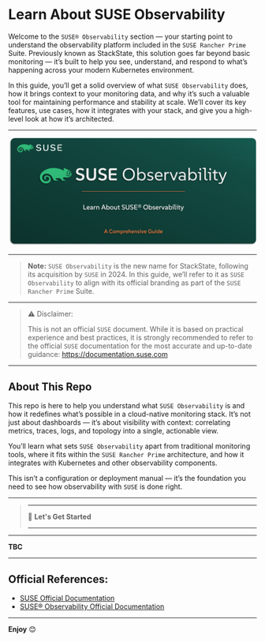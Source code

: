 # Learn About SUSE Observability

Welcome to the `SUSE® Observability` section — your starting point to understand the observability platform included in the `SUSE Rancher Prime` Suite. Previously known as StackState, this solution goes far beyond basic monitoring — it’s built to help you see, understand, and respond to what’s happening across your modern Kubernetes environment.

In this guide, you’ll get a solid overview of what `SUSE Observability` does, how it brings context to your monitoring data, and why it’s such a valuable tool for maintaining performance and stability at scale. We’ll cover its key features, use cases, how it integrates with your stack, and give you a high-level look at how it’s architected.

---

<p align="center">
    <img src="Images/Repo-Logo.png">
</p>

---

> **Note:** `SUSE Observability` is the new name for StackState, following its acquisition by `SUSE` in 2024. In this guide, we’ll refer to it as `SUSE Observability` to align with its official branding as part of the `SUSE Rancher Prime` Suite.

---

> ⚠️ Disclaimer:
> 
> This is not an official `SUSE` document. While it is based on practical experience and best practices, it is strongly recommended to refer to the official `SUSE` documentation for the most accurate and up-to-date guidance: https://documentation.suse.com

---

## About This Repo

This repo is here to help you understand what `SUSE Observability` is and how it redefines what’s possible in a cloud-native monitoring stack. It’s not just about dashboards — it’s about visibility with context: correlating metrics, traces, logs, and topology into a single, actionable view.

You’ll learn what sets `SUSE Observability` apart from traditional monitoring tools, where it fits within the `SUSE Rancher Prime` architecture, and how it integrates with Kubernetes and other observability components.

This isn’t a configuration or deployment manual — it’s the foundation you need to see how observability with `SUSE` is done right.

---

> _________________________     
>     
> 🚀 **Let's Get Started** 
>     
> _________________________

---

**TBC**


---

## Official References:

- [SUSE Official Documentation](https://documentation.suse.com)
- [SUSE® Observability Official Documentation](https://docs.stackstate.com/)

---

**Enjoy** :blush: